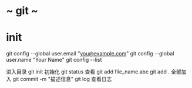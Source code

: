 #  ~ git ~
# init
git config --global user.email "you@example.com"
git config --global user.name "Your Name"
git config --list



 进入目录
 git init 初始化
 git status 查看
 git add  file_name.abc
 git add  . 全部加入
 git commit -m "描述信息"
 git log 查看日志